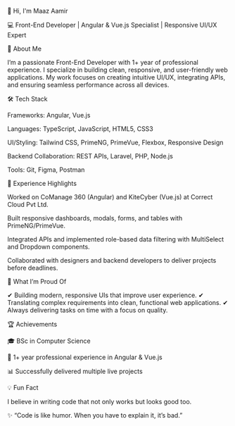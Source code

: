 👋 Hi, I'm Maaz Aamir

💻 Front-End Developer | Angular & Vue.js Specialist | Responsive UI/UX Expert

🚀 About Me

I’m a passionate Front-End Developer with 1+ year of professional experience. I specialize in building clean, responsive, and user-friendly web applications. My work focuses on creating intuitive UI/UX, integrating APIs, and ensuring seamless performance across all devices.

🛠️ Tech Stack

Frameworks: Angular, Vue.js

Languages: TypeScript, JavaScript, HTML5, CSS3

UI/Styling: Tailwind CSS, PrimeNG, PrimeVue, Flexbox, Responsive Design

Backend Collaboration: REST APIs, Laravel, PHP, Node.js

Tools: Git, Figma, Postman

📌 Experience Highlights

Worked on CoManage 360 (Angular) and KiteCyber (Vue.js) at Correct Cloud Pvt Ltd.

Built responsive dashboards, modals, forms, and tables with PrimeNG/PrimeVue.

Integrated APIs and implemented role-based data filtering with MultiSelect and Dropdown components.

Collaborated with designers and backend developers to deliver projects before deadlines.

🌟 What I’m Proud Of

✔ Building modern, responsive UIs that improve user experience.
✔ Translating complex requirements into clean, functional web applications.
✔ Always delivering tasks on time with a focus on quality.

🏆 Achievements

🎓 BSc in Computer Science

💼 1+ year professional experience in Angular & Vue.js

📊 Successfully delivered multiple live projects

💡 Fun Fact

I believe in writing code that not only works but looks good too.

✨ “Code is like humor. When you have to explain it, it’s bad.”

